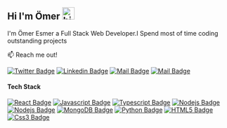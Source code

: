 ## Hi I'm Ömer <img src="https://user-images.githubusercontent.com/1303154/88677602-1635ba80-d120-11ea-84d8-d263ba5fc3c0.gif" width="28px" alt="hi">

I'm Ömer Esmer a Full Stack Web Developer.I Spend most of time coding outstanding projects 

:mailbox: Reach me out!

[![Twitter Badge](https://img.shields.io/badge/-@Skipperlla-1ca0f1?style=flat&labelColor=1ca0f1&logo=twitter&logoColor=white&link=https://twitter.com/Skipperlla)](https://twitter.com/Skipperlla) [![Linkedin Badge](https://img.shields.io/badge/-Ömer-0e76a8?style=flat&labelColor=0e76a8&logo=linkedin&logoColor=white)](https://www.linkedin.com/in/%C3%B6meresmer/) [![Mail Badge](https://img.shields.io/badge/-@Skipperlla-e84393?style=flat&labelColor=e84393&logo=instagram&logoColor=white)](https://instagram.com/Skipperlla) [![Mail Badge](https://img.shields.io/badge/-Skipperlla-c0392b?style=flat&labelColor=c0392b&logo=gmail&logoColor=white)](mailto:iskipperlla.437@gmail.com) 

#### Tech Stack

<!-- TODO: Make technologies links takes you to repositories -->

[![React Badge](https://img.shields.io/badge/-React-61DBFB?style=for-the-badge&labelColor=black&logo=react&logoColor=61DBFB)](#) [![Javascript Badge](https://img.shields.io/badge/-Javascript-F0DB4F?style=for-the-badge&labelColor=black&logo=javascript&logoColor=F0DB4F)](#) [![Typescript Badge](https://img.shields.io/badge/-Typescript-007acc?style=for-the-badge&labelColor=black&logo=typescript&logoColor=007acc)](#) [![Nodejs Badge](https://img.shields.io/badge/-Nodejs-3C873A?style=for-the-badge&labelColor=black&logo=node.js&logoColor=3C873A)](#) [![Nodejs Badge](https://img.shields.io/badge/-GraphQL-e535ab?style=for-the-badge&labelColor=black&logo=graphql&logoColor=e535ab)](#) [![MongoDB Badge](https://img.shields.io/badge/-MongoDB-4DB33D?style=for-the-badge&labelColor=black&logo=mongodb&logoColor=4DB33D)](#) [![Python Badge](https://img.shields.io/badge/-Python-306998?style=for-the-badge&labelColor=black&logo=python&logoColor=306998)](#) [![HTML5 Badge](https://img.shields.io/badge/-Html5-f06529?style=for-the-badge&labelColor=black&logo=html5&logoColor=f06529)](#) [![Css3 Badge](https://img.shields.io/badge/-CSS3-2965f1?style=for-the-badge&labelColor=black&logo=css3&logoColor=2965f1)](#)
